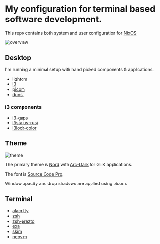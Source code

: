 # My configuration for terminal based software development.

This repo contains both system and user configuration for [NixOS](https://nixos.org/).

![overview](https://i.imgur.com/r2C0wGo.png)

## Desktop

I'm running a minimal setup with hand picked components & applications.

* [lightdm](https://wiki.archlinux.org/index.php/LightDM)
* [i3](https://wiki.archlinux.org/index.php/I3)
* [picom](https://wiki.archlinux.org/index.php/picom)
* [dunst](https://wiki.archlinux.org/index.php/Dunst)

### i3 components

* [i3-gaps](https://github.com/Airblader/i3)
* [i3status-rust](https://github.com/greshake/i3status-rust)
* [i3lock-color](https://github.com/PandorasFox/i3lock-color)

## Theme

![theme](https://i.imgur.com/ezM1FR8.png)

The primary theme is [Nord](https://www.nordtheme.com/) with [Arc-Dark](https://github.com/horst3180/Arc-theme#arc-dark) for GTK applications.

The font is [Source Code Pro](http://adobe-fonts.github.io/source-code-pro/).

Window opacity and drop shadows are applied using picom.

## Terminal

* [alacritty](https://github.com/jwilm/alacritty)
* [zsh](https://wiki.archlinux.org/index.php/Zsh)
* [zsh-prezto](https://github.com/sorin-ionescu/prezto)
* [exa](https://the.exa.website/)
* [skim](https://github.com/lotabout/skim)
* [neovim](https://neovim.io/)
